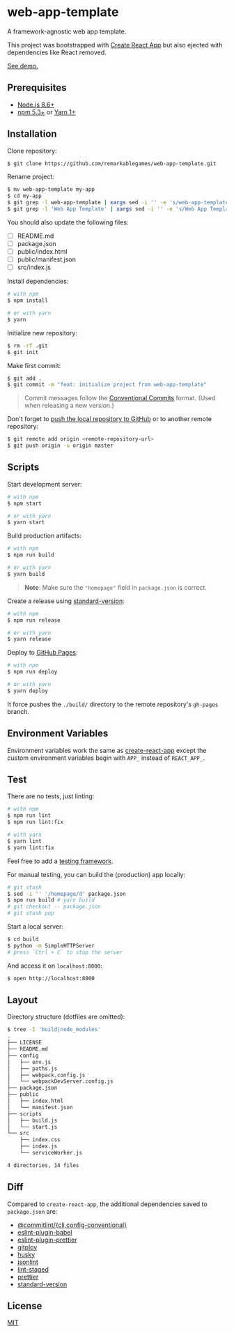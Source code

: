 # web-app-template

A framework-agnostic web app template.

This project was bootstrapped with [Create React App](https://github.com/facebook/create-react-app) but also ejected with dependencies like React removed.

[See demo.](https://remarkablemark.github.io/web-app-template/)

## Prerequisites

- [Node.js 8.6+](https://nodejs.org/en/download/)
- [npm 5.3+](https://www.npmjs.com/get-npm) or [Yarn 1+](https://yarnpkg.com/lang/en/docs/install/)

## Installation

Clone repository:

```sh
$ git clone https://github.com/remarkablegames/web-app-template.git
```

Rename project:

```sh
$ mv web-app-template my-app
$ cd my-app
$ git grep -l web-app-template | xargs sed -i '' -e 's/web-app-template/my-app/g'
$ git grep -l 'Web App Template' | xargs sed -i '' -e 's/Web App Template/My App/g'
```

You should also update the following files:

- [ ] README.md
- [ ] package.json
- [ ] public/index.html
- [ ] public/manifest.json
- [ ] src/index.js

Install dependencies:

```sh
# with npm
$ npm install

# or with yarn
$ yarn
```

Initialize new repository:

```sh
$ rm -rf .git
$ git init
```

Make first commit:

```sh
$ git add .
$ git commit -m "feat: initialize project from web-app-template"
```

> Commit messages follow the [Conventional Commits](https://conventionalcommits.org/) format. (Used when releasing a new version.)

Don't forget to [push the local repository to GitHub](https://help.github.com/articles/adding-an-existing-project-to-github-using-the-command-line/) or to another remote repository:

```sh
$ git remote add origin <remote-repository-url>
$ git push origin -u origin master
```

## Scripts

Start development server:

```sh
# with npm
$ npm start

# or with yarn
$ yarn start
```

Build production artifacts:

```sh
# with npm
$ npm run build

# or with yarn
$ yarn build
```

> **Note**: Make sure the `"homepage"` field in `package.json` is correct.

Create a release using [standard-version](https://github.com/conventional-changelog/standard-version):

```sh
# with npm
$ npm run release

# or with yarn
$ yarn release
```

Deploy to [GitHub Pages](https://pages.github.com/):

```sh
# with npm
$ npm run deploy

# or with yarn
$ yarn deploy
```

It force pushes the `./build/` directory to the remote repository's `gh-pages` branch.

## Environment Variables

Environment variables work the same as [create-react-app](https://github.com/facebook/create-react-app/blob/v1.1.5/packages/react-scripts/template/README.md#adding-custom-environment-variables) except the custom environment variables begin with `APP_` instead of `REACT_APP_`.

## Test

There are no tests, just linting:

```sh
# with npm
$ npm run lint
$ npm run lint:fix

# with yarn
$ yarn lint
$ yarn lint:fix
```

Feel free to add a [testing framework](https://github.com/sorrycc/awesome-javascript#testing-frameworks).

For manual testing, you can build the (production) app locally:

```sh
# git stash
$ sed -i '' '/homepage/d' package.json
$ npm run build # yarn build
# git checkout -- package.json
# git stash pop
```

Start a local server:

```sh
$ cd build
$ python -m SimpleHTTPServer
# press `Ctrl + C` to stop the server
```

And access it on `localhost:8000`:

```sh
$ open http://localhost:8000
```

## Layout

Directory structure (dotfiles are omitted):

```sh
$ tree -I 'build|node_modules'
.
├── LICENSE
├── README.md
├── config
│   ├── env.js
│   ├── paths.js
│   ├── webpack.config.js
│   └── webpackDevServer.config.js
├── package.json
├── public
│   ├── index.html
│   └── manifest.json
├── scripts
│   ├── build.js
│   └── start.js
└── src
    ├── index.css
    ├── index.js
    └── serviceWorker.js

4 directories, 14 files
```

## Diff

Compared to `create-react-app`, the additional dependencies saved to `package.json` are:

- [@commitlint/{cli,config-conventional}](https://github.com/conventional-changelog/commitlint)
- [eslint-plugin-babel](https://github.com/babel/eslint-plugin-babel)
- [eslint-plugin-prettier](https://github.com/prettier/eslint-plugin-prettier)
- [gitploy](https://github.com/remarkablemark/gitploy)
- [husky](https://github.com/typicode/husky)
- [jsonlint](https://github.com/zaach/jsonlint)
- [lint-staged](https://github.com/okonet/lint-staged)
- [prettier](https://github.com/prettier/prettier)
- [standard-version](https://github.com/conventional-changelog/standard-version)

## License

[MIT](LICENSE)
